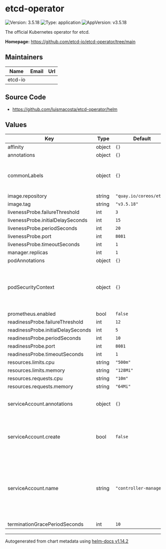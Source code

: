 # etcd-operator

![Version: 3.5.18](https://img.shields.io/badge/Version-3.5.18-informational?style=flat-square) ![Type: application](https://img.shields.io/badge/Type-application-informational?style=flat-square) ![AppVersion: v3.5.18](https://img.shields.io/badge/AppVersion-v3.5.18-informational?style=flat-square)

The official Kubernetes operator for etcd.

**Homepage:** <https://github.com/etcd-io/etcd-operator/tree/main>

## Maintainers

| Name | Email | Url |
| ---- | ------ | --- |
| etcd-io |  |  |

## Source Code

* <https://github.com/luismacosta/etcd-operator/helm>

## Values

| Key | Type | Default | Description |
|-----|------|---------|-------------|
| affinity | object | `{}` |  |
| annotations | object | `{}` |  |
| commonLabels | object | `{}` | Labels that get applied to every resource's metadata |
| image.repository | string | `"quay.io/coreos/etcd"` |  |
| image.tag | string | `"v3.5.18"` |  |
| livenessProbe.failureThreshold | int | `3` |  |
| livenessProbe.initialDelaySeconds | int | `15` |  |
| livenessProbe.periodSeconds | int | `20` |  |
| livenessProbe.port | int | `8081` |  |
| livenessProbe.timeoutSeconds | int | `1` |  |
| manager.replicas | int | `1` |  |
| podAnnotations | object | `{}` |  |
| podSecurityContext | object | `{}` | [Pod security context](https://kubernetes.io/docs/tasks/configure-pod-container/security-context/#set-the-security-context-for-a-pod) configuration. To remove the default, set it to null (or `~`). |
| prometheus.enabled | bool | `false` |  |
| readinessProbe.failureThreshold | int | `12` |  |
| readinessProbe.initialDelaySeconds | int | `5` |  |
| readinessProbe.periodSeconds | int | `10` |  |
| readinessProbe.port | int | `8081` |  |
| readinessProbe.timeoutSeconds | int | `1` |  |
| resources.limits.cpu | string | `"500m"` |  |
| resources.limits.memory | string | `"128Mi"` |  |
| resources.requests.cpu | string | `"10m"` |  |
| resources.requests.memory | string | `"64Mi"` |  |
| serviceAccount.annotations | object | `{}` | Annotations to add to the service account |
| serviceAccount.create | bool | `false` | Specifies whether a service account should be created |
| serviceAccount.name | string | `"controller-manager"` | The name of the service account to use. If not set and create is true, a name is generated using the fullname template |
| terminationGracePeriodSeconds | int | `10` |  |

----------------------------------------------
Autogenerated from chart metadata using [helm-docs v1.14.2](https://github.com/norwoodj/helm-docs/releases/v1.14.2)

